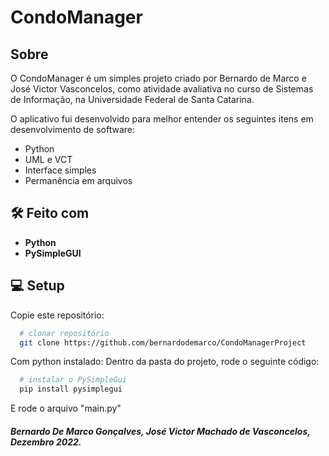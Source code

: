 # CondoManager

## Sobre
O CondoManager é um simples projeto criado por Bernardo de Marco e José Victor Vasconcelos, como atividade avaliativa no curso de Sistemas de Informação, na Universidade Federal de Santa Catarina.

O aplicativo fui desenvolvido para melhor entender os seguintes itens em desenvolvimento de software:

* Python
* UML e VCT
* Interface simples
* Permanência em arquivos

## 🛠 Feito com

- **Python**
- **PySimpleGUI**

## 💻 Setup

Copie este repositório:

```bash
  # clonar repositório
  git clone https://github.com/bernardodemarco/CondoManagerProject
```

Com python instalado:
Dentro da pasta do projeto, rode o seguinte código:

```bash
  # instalar o PySimpleGui
  pip install pysimplegui

```

E rode o arquivo "main.py"


##### Bernardo De Marco Gonçalves, José Victor Machado de Vasconcelos, Dezembro 2022.